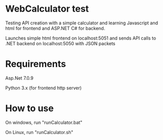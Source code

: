 # WebCalculator test
 Testing API creation with a simple calculator and learning Javascript and html for frontend and ASP.NET C# for backend.

 Launches simple html frontend on localhost:5051 and sends API calls to .NET backend on localhost:5050 with JSON packets

 # Requirements
 Asp.Net 7.0.9
 
 Python 3.x (for frontend http server)
 
# How to use
On windows, run "runCalculator.bat"

On Linux, run "runCalculator.sh"
